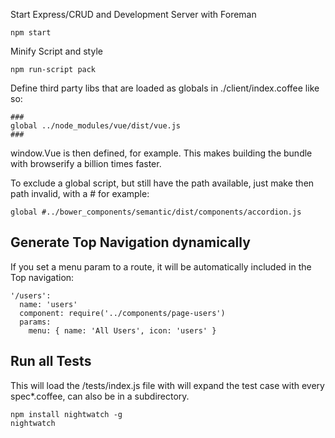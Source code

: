 Start Express/CRUD and Development Server with Foreman

    npm start

Minify Script and style

    npm run-script pack

Define third party libs that are loaded as globals in ./client/index.coffee like
so:

    ###
    global ../node_modules/vue/dist/vue.js
    ###

window.Vue is then defined, for example. This makes building the bundle with
browserify a billion times faster.

To exclude a global script, but still have the path available, just make then
path invalid, with a # for example:

    global #../bower_components/semantic/dist/components/accordion.js

## Generate Top Navigation dynamically

If you set a menu param to a route, it will be automatically included in the Top
navigation:

    '/users':
      name: 'users'
      component: require('../components/page-users')
      params:
        menu: { name: 'All Users', icon: 'users' }

## Run all Tests

This will load the /tests/index.js file with will expand the test case with every
spec*.coffee, can also be in a subdirectory.

    npm install nightwatch -g
    nightwatch
